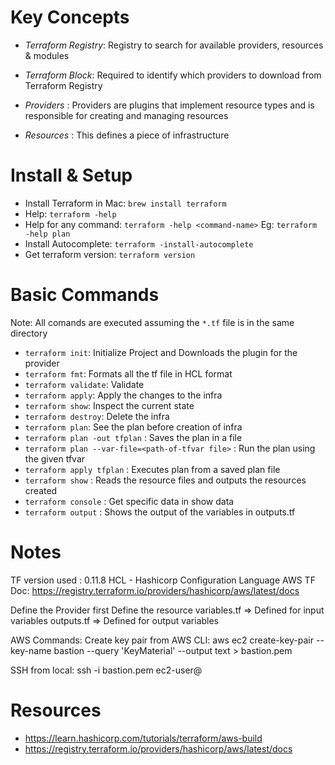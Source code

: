 # Key Concepts
- *Terraform Registry*: Registry to search for available providers, resources & modules

- *Terraform Block*: Required to identify which providers to download from Terraform Registry

- *Providers* : Providers are plugins that implement resource types and is responsible for creating and managing resources

- *Resources* : This defines a piece of infrastructure

# Install & Setup
- Install Terraform in Mac: `brew install terraform`
- Help: `terraform -help`
- Help for any command: `terraform -help <command-name>`
Eg: `terraform -help plan`
- Install Autocomplete: `terraform -install-autocomplete`
- Get terraform version: `terraform version`



# Basic Commands
Note: All comands are executed assuming the `*.tf` file is in the same directory

- `terraform init`: Initialize Project and Downloads the plugin for the provider
- `terraform fmt`: Formats all the tf file in HCL format
- `terraform validate`: Validate
- `terraform apply`: Apply the changes to the infra
- `terraform show`: Inspect the current state
- `terraform destroy`: Delete the infra
- `terraform plan`: See the plan before creation of infra
- `terraform plan -out tfplan` : Saves the plan in a file
- `terraform plan --var-file=<path-of-tfvar file>` : Run the plan using the given tfvar
- `terraform apply tfplan` : Executes plan from a saved plan file
- `terraform show` : Reads the resource files and outputs the resources created
- `terraform console` : Get specific data in show data
- `terraform output` : Shows the output of the variables in outputs.tf

# Notes
TF version used : 0.11.8
HCL - Hashicorp Configuration Language
AWS TF Doc: https://registry.terraform.io/providers/hashicorp/aws/latest/docs

Define the Provider first
Define the resource 
variables.tf => Defined for input variables
outputs.tf => Defined for output variables

AWS Commands:
Create key pair from AWS CLI:
aws ec2 create-key-pair --key-name bastion --query 'KeyMaterial' --output text > bastion.pem

SSH from local:
ssh -i bastion.pem ec2-user@<ec2-public-ip>


# Resources
- https://learn.hashicorp.com/tutorials/terraform/aws-build
- https://registry.terraform.io/providers/hashicorp/aws/latest/docs


